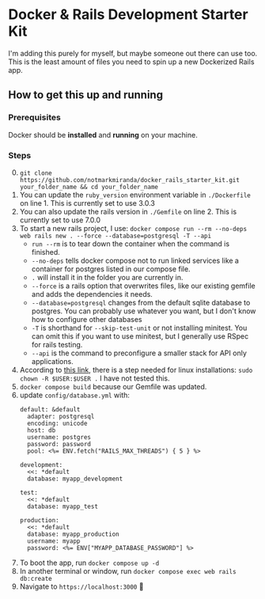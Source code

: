 # Docker & Rails Development Starter Kit

I'm adding this purely for myself, but maybe someone out there can use too. This is the least amount of files you need to spin up a new Dockerized Rails app.

## How to get this up and running
### Prerequisites
Docker should be **installed** and **running** on your machine.
### Steps
0. `git clone https://github.com/notmarkmiranda/docker_rails_starter_kit.git your_folder_name && cd your_folder_name`
0. You can update the `ruby_version` environment variable in `./Dockerfile` on line 1. This is currently set to use 3.0.3
0. You can also update the rails version in `./Gemfile` on line 2. This is currently set to use 7.0.0
0. To start a new rails project, I use:
`docker compose run --rm --no-deps web rails new . --force --database=postgresql -T --api`
    * `run --rm` is to tear down the container when the command is finished.
    * `--no-deps` tells docker compose not to run linked services like a container for postgres listed in our compose file.
    * `.` will install it in the folder you are currently in.
    * `--force` is a rails option that overwrites files, like our existing gemfile and adds the dependencies it needs.
    * `--database=postgresql` changes from the default sqlite database to postgres. You can probably use whatever you want, but I don't know how to configure other databases
    * `-T` is shorthand for `--skip-test-unit` or not installing minitest. You can omit this if you want to use minitest, but I generally use RSpec for rails testing.
    * `--api` is the command to preconfigure a smaller stack for API only applications.
0. According to [this link](https://docs.docker.com/samples/rails/), there is a step needed for linux installations: `sudo chown -R $USER:$USER .` I have not tested this.
0. `docker compose build` because our Gemfile was updated.
0. update `config/database.yml` with:
    ```
    default: &default
      adapter: postgresql
      encoding: unicode
      host: db
      username: postgres
      password: password
      pool: <%= ENV.fetch("RAILS_MAX_THREADS") { 5 } %>

    development:
      <<: *default
      database: myapp_development

    test:
      <<: *default
      database: myapp_test

    production:
      <<: *default
      database: myapp_production
      username: myapp
      password: <%= ENV["MYAPP_DATABASE_PASSWORD"] %>
    ```
0. To boot the app, run `docker compose up -d`
0. In another terminal or window, run `docker compose exec web rails db:create`
0. Navigate to `https://localhost:3000` 🎉
